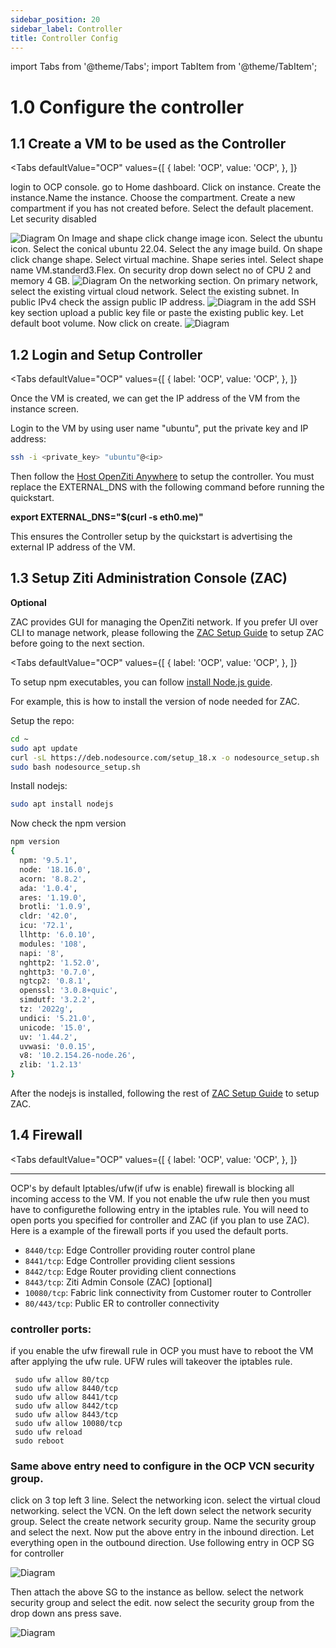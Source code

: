 ```yaml
---
sidebar_position: 20
sidebar_label: Controller
title: Controller Config 
---
```


import Tabs from '@theme/Tabs';
import TabItem from '@theme/TabItem';

# 1.0 Configure the controller
## 1.1 Create a VM to be used as the Controller

<Tabs
  defaultValue="OCP"
  values={[
      { label: 'OCP', value: 'OCP', },
  ]}
>
<TabItem value="OCP">
login to OCP console. go to Home dashboard. Click on instance. Create the instance.Name the instance. Choose the compartment. Create a new compartment if you has not created before. Select the default placement. Let security disabled 

![Diagram](/img/OCP/create1.jpg)
On Image and shape click change image icon. Select the ubuntu icon. Select the conical ubuntu 22.04. Select the any image build.
On shape click change shape. Select virtual machine. Shape series intel. Select shape name VM.standerd3.Flex. On security drop down select no of CPU 2 and memory 4 GB.
![Diagram](/img/OCP/create2.jpg)
On the networking section. On primary network, select the existing virtual cloud network. Select the existing subnet. In public IPv4 check the assign public IP address. 
![Diagram](/img/OCP/create3.jpg)
in the add SSH key section upload a public key file or paste the existing public key. Let default boot volume. Now click on create.
![Diagram](/img/OCP/create4.jpg)
</TabItem> 
</Tabs>

## 1.2 Login and Setup Controller

<Tabs
  defaultValue="OCP"
  values={[
      { label: 'OCP', value: 'OCP', },
  ]}
>
<TabItem value="OCP">

Once the VM is created, we can get the IP address of the VM from the instance screen. 

Login to the VM by using user name "ubuntu", put the private key and IP address:
```bash
ssh -i <private_key> "ubuntu"@<ip>
```

Then follow the [Host OpenZiti Anywhere](/docs/learn/quickstarts/network/hosted/) to setup the controller. You must replace the EXTERNAL_DNS with the following command before running the quickstart.
 
**export EXTERNAL_DNS="$(curl -s eth0.me)"**

This ensures the Controller setup by the quickstart is advertising the external IP address of the VM.
</TabItem>
</Tabs>

## 1.3 Setup Ziti Administration Console (ZAC) 
**Optional**

ZAC provides GUI for managing the OpenZiti network. If you prefer UI over CLI to manage network, please following the [ZAC Setup Guide](/docs/learn/quickstarts/zac/) to setup ZAC before going to the next section.

<Tabs
  defaultValue="OCP"
  values={[
      { label: 'OCP', value: 'OCP', },
  ]}
>
<TabItem value="OCP">

To setup npm executables, you can follow [install Node.js guide](https://www.digitalocean.com/community/tutorials/how-to-install-node-js-on-ubuntu-22-04).

For example, this is how to install the version of node needed for ZAC.

Setup the repo:
```bash
cd ~
sudo apt update
curl -sL https://deb.nodesource.com/setup_18.x -o nodesource_setup.sh
sudo bash nodesource_setup.sh
```

Install nodejs:
```bash
sudo apt install nodejs
```
Now check the npm version
```bash
npm version
{
  npm: '9.5.1',
  node: '18.16.0',
  acorn: '8.8.2',
  ada: '1.0.4',
  ares: '1.19.0',
  brotli: '1.0.9',
  cldr: '42.0',
  icu: '72.1',
  llhttp: '6.0.10',
  modules: '108',
  napi: '8',
  nghttp2: '1.52.0',
  nghttp3: '0.7.0',
  ngtcp2: '0.8.1',
  openssl: '3.0.8+quic',
  simdutf: '3.2.2',
  tz: '2022g',
  undici: '5.21.0',
  unicode: '15.0',
  uv: '1.44.2',
  uvwasi: '0.0.15',
  v8: '10.2.154.26-node.26',
  zlib: '1.2.13'
}
```
After the nodejs is installed, following the rest of [ZAC Setup Guide](/docs/learn/quickstarts/zac/#cloning-from-github) to setup ZAC.

</TabItem>
</Tabs>

## 1.4 Firewall
<Tabs
  defaultValue="OCP"
  values={[
      { label: 'OCP', value: 'OCP', },
  ]}
>
<TabItem value="OCP">

---

OCP's by default Iptables/ufw(if ufw is enable) firewall is blocking all incoming access to the VM. If you not enable the ufw rule then you must have to configurethe following entry in the iptables rule.
You will need to open ports you specified for controller and ZAC (if you plan to use ZAC). 
Here is a example of the firewall ports if you used the default ports.

 - `8440/tcp`: Edge Controller providing router control plane
 - `8441/tcp`: Edge Controller providing client sessions
 - `8442/tcp`: Edge Router providing client connections
 - `8443/tcp`: Ziti Admin Console (ZAC) [optional]
 - `10080/tcp`: Fabric link connectivity from Customer router to Controller
 - `80/443/tcp`: Public ER to controller connectivity  
### controller ports:
if you enable the ufw firewall rule in OCP you must have to reboot the VM after applying the ufw rule.
UFW rules will takeover the iptables rule.
```
 sudo ufw allow 80/tcp
 sudo ufw allow 8440/tcp
 sudo ufw allow 8441/tcp
 sudo ufw allow 8442/tcp
 sudo ufw allow 8443/tcp
 sudo ufw allow 10080/tcp
 sudo ufw reload
 sudo reboot
```

### Same above entry need to configure in the OCP VCN security group.
click on 3 top left 3 line. Select the networking icon. select the virtual cloud networking. select the VCN. On the left down select the network security group. Select the create network security group. Name the security group and select the next. Now put the above entry in the inbound direction. Let everything open in the outbound direction.
Use following entry in OCP SG for controller

![Diagram](/img/OCP/cnfw.jpg)

Then attach the above SG to the instance as bellow. select the network security group and select the edit. now select the security group from the drop down ans press save.

![Diagram](/img/OCP/cnfw1.jpg)

</TabItem>
</Tabs>
